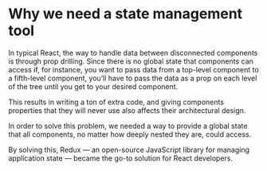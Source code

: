 # Why we need a state management tool
In typical React, the way to handle data between disconnected components is through prop drilling. Since there is no global state that components can access if, for instance, you want to pass data from a top-level component to a fifth-level component, you’ll have to pass the data as a prop on each level of the tree until you get to your desired component.

This results in writing a ton of extra code, and giving components properties that they will never use also affects their architectural design.

In order to solve this problem, we needed a way to provide a global state that all components, no matter how deeply nested they are, could access.

By solving this, Redux — an open-source JavaScript library for managing application state — became the go-to solution for React developers.

